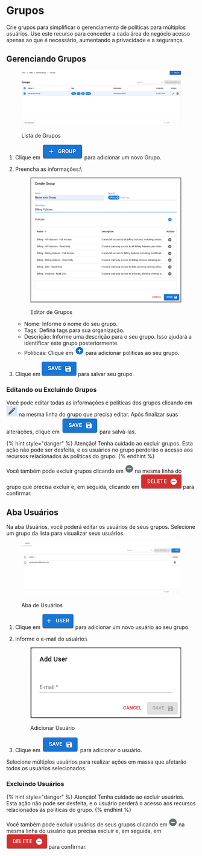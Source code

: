 # Grupos

Crie grupos para simplificar o gerenciamento de políticas para múltiplos usuários. Use este recurso para conceder a cada área de negócio acesso apenas ao que é necessário, aumentando a privacidade e a segurança.

## Gerenciando Grupos <a href="#managing-groups" id="managing-groups"></a>

<figure><img src="../../.gitbook/assets/image (859).png" alt=""><figcaption><p>Lista de Grupos</p></figcaption></figure>

1. Clique em <img src="../../.gitbook/assets/image (863).png" alt="" data-size="line"> para adicionar um novo Grupo.
2.  Preencha as informações:\


    <figure><img src="../../.gitbook/assets/image (864).png" alt=""><figcaption><p>Editor de Grupos</p></figcaption></figure>

    * Nome: Informe o nome do seu grupo.
    * Tags: Defina tags para sua organização.
    * Descrição: Informe uma descrição para o seu grupo. Isso ajudará a identificar este grupo posteriormente.
    * Políticas: Clique em <img src="../../.gitbook/assets/image (865).png" alt="" data-size="line"> para adicionar políticas ao seu grupo.
3. Clique em <img src="../../.gitbook/assets/image (866).png" alt="" data-size="line"> para salvar seu grupo.

### Editando ou Excluindo Grupos <a href="#editing-or-deleting-groups" id="editing-or-deleting-groups"></a>

Você pode editar todas as informações e políticas dos grupos clicando em <img src="../../.gitbook/assets/image (875).png" alt="" data-size="line"> na mesma linha do grupo que precisa editar. Após finalizar suas alterações, clique em <img src="../../.gitbook/assets/image (876).png" alt="" data-size="line"> para salvá-las.

{% hint style="danger" %}
Atenção! Tenha cuidado ao excluir grupos. Esta ação não pode ser desfeita, e os usuários no grupo perderão o acesso aos recursos relacionados às políticas do grupo.
{% endhint %}

Você também pode excluir grupos clicando em <img src="../../.gitbook/assets/image (877).png" alt="" data-size="line"> na mesma linha do grupo que precisa excluir e, em seguida, clicando em <img src="../../.gitbook/assets/image (878).png" alt="" data-size="line"> para confirmar.

## Aba Usuários <a href="#users-tab" id="users-tab"></a>

Na aba Usuários, você poderá editar os usuários de seus grupos. Selecione um grupo da lista para visualizar seus usuários.

<figure><img src="../../.gitbook/assets/image (867).png" alt=""><figcaption><p>Aba de Usuários</p></figcaption></figure>

1. Clique em <img src="../../.gitbook/assets/image (868).png" alt="" data-size="line"> para adicionar um novo usuário ao seu grupo.
2.  Informe o e-mail do usuário:\


    <figure><img src="../../.gitbook/assets/image (869).png" alt=""><figcaption><p>Adicionar Usuário</p></figcaption></figure>
3. Clique em <img src="../../.gitbook/assets/image (870).png" alt="" data-size="line"> para adicionar o usuário.

Selecione múltiplos usuários para realizar ações em massa que afetarão todos os usuários selecionados.

### Excluindo Usuários <a href="#deleting-users" id="deleting-users"></a>

{% hint style="danger" %}
Atenção! Tenha cuidado ao excluir usuários. Esta ação não pode ser desfeita, e o usuário perderá o acesso aos recursos relacionados às políticas do grupo.
{% endhint %}

Você também pode excluir usuários de seus grupos clicando em ![](<../../.gitbook/assets/image (872).png>) na mesma linha do usuário que precisa excluir e, em seguida, em <img src="../../.gitbook/assets/image (873).png" alt="" data-size="line"> para confirmar.

